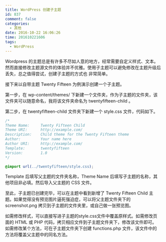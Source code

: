 ```yaml
---
title: WordPress 创建子主题
id: 837
comment: false
categories:
  - 其他
date: 2016-10-22 16:06:26
time: 201610221606
tags:
  - WordPress
---
```


Wordpress 的主题总是有许多不尽如人意的地方，经常需要自定义样式、文本。然而直接修改主题源文件的体验并不优雅。使用子主题可以避免修改在主题升级后丢失，总之值得尝试，创建子主题的方式也 非常简单。
<!--more-->

接下来以自带主题 Twenty Fifteen 为例演示创建一个子主题。

第一步，在 wp-content/themes/ 下新建一个文件夹，作为子主题的文件夹，该文件夹可以随意命名，我将该文件夹命名为 twentyfifteen-child 。

第二步，在 twentyfifteen-child 文件夹下新建一个 style.css 文件，代码如下。

``` css
/*
Theme Name:     Twenty Fifteen Child
Theme URI:      http://example.com/
Description:    Child theme for the Twenty Fifteen theme 
Author:         Your name here
Author URI:     http://example.com/
Template:       twentyfifteen
Version:        1.0
*/

@import url(../twentyfifteen/style.css);
```

Template 后填写父主题的文件夹名称，Theme Name 后填写子主题的名称，其他项目非必填。然后导入父主题的 CSS 文件。

至此，子主题已创建完毕，可以在主题中看到新增了 Twenty Fifteen Child 主题。如果觉得没有预览图片逼死强迫症，可以将父主题文件夹下的 screenshot.png 拷贝到子主题的文件夹里，或自己做一张预览图。

如需修改样式，可以直接写进子主题的style.css文件中覆盖原样式。如需修改页面的 HTML 或 PHP 代码，拷贝相应文件到子主题文件夹下，修改该文件即可。如需修改某个方法，可在子主题文件夹下创建 functions.php 文件，该文件中的方法将覆盖父主题中的同名方法。